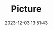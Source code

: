 ---
weight: 1
images:
- /images/edited/132.jpeg
title: Picture
date: 2023-12-03 13:51:43
tags: [luminarneo,work,ILCE-7M3,24.0]
---